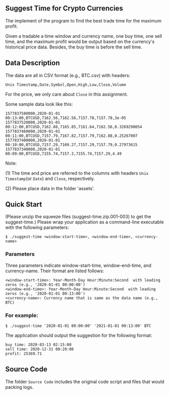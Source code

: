 ## Suggest Time for Crypto Currencies

The implement of the program to find the best trade time for the maximum profit. 

Given a tradable a time window and currency name, one buy time, one sell time, and the maximum profit would be output based on the currency's historical price data. Besides, the buy time is before the sell time.

## Data Description
The data are all in CSV format (e.g., BTC.csv) with headers:

```
Unix Timestamp,Date,Symbol,Open,High,Low,Close,Volume
```

For the price, we only care about `Close` in this assignment.

Some sample data look like this:

```
1577837580000,2020-01-01 00:13:00,BTCUSD,7162.56,7162.56,7157.78,7157.78,3e-05
1577837520000,2020-01-01 00:12:00,BTCUSD,7162.88,7165.85,7161.64,7162.56,0.3269290054
1577837460000,2020-01-01 00:11:00,BTCUSD,7157.79,7167.82,7157.79,7162.88,0.25267007
1577837400000,2020-01-01 00:10:00,BTCUSD,7157.29,7169.27,7157.29,7157.79,0.27973615
1577837340000,2020-01-01 00:09:00,BTCUSD,7155.74,7157.3,7155.74,7157.29,4.49
```
Note:

(1) The time and price are referred to the columns with headers `Unix Timestamp`(or `Date`) and `Close`, respectively.

(2) Please place data in the folder 'assets'.

## Quick Start
(Please unzip the squeeze files (suggest-time.zip.001-003) to get the suggest-time.)
Please wrap your application as a command-line executable with the following parameters:

```
$ ./suggest-time <window-start-time>, <window-end-time>, <currency-name>
```
### Parameters 
Three parameters indicate window-start-time, window-end-time, and currency-name. Their format are listed follows:
```
<window-start-time>: Year-Month-Day Hour:Minute:Second  with leading zeros (e.g., '2020-01-01 00:00:00')
<window-end-time>: Year-Month-Day Hour:Minute:Second  with leading zeros (e.g., '2020-01-01 00:13:00')
<currency-name>: Currency name that is same as the data name (e.g., BTC)
```

### For example:

```
$ ./suggest-time '2020-01-01 00:00:00' '2021-01-01 00:13:00' BTC
```

The application should output the suggestion for the following format:

```
buy time: 2020-03-13 02:15:00
sell time: 2020-12-31 00:20:00
profit: 25369.71
```
## Source Code
The folder `Source Code` includes the original code script and files that would packing logs.

